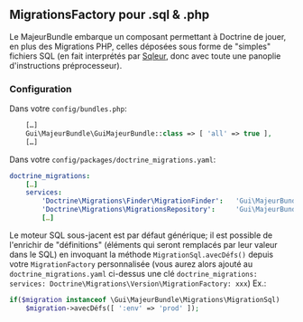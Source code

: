 ## MigrationsFactory pour .sql & .php

Le MajeurBundle embarque un composant permettant à Doctrine de jouer, en plus des Migrations PHP, celles déposées sous forme de "simples" fichiers SQL (en fait interprétés par [Sqleur](https://github.com/outtersg/sqleur/), donc avec toute une panoplie d'instructions préprocesseur).

### Configuration

Dans votre `config/bundles.php`:
```php
	[…]
	Gui\MajeurBundle\GuiMajeurBundle::class => [ 'all' => true ],
	[…]
```

Dans votre `config/packages/doctrine_migrations.yaml`:
```yaml
doctrine_migrations:
	[…]
	services:
		'Doctrine\Migrations\Finder\MigrationFinder':   'Gui\MajeurBundle\Migrations\GlobFinder'
		'Doctrine\Migrations\MigrationsRepository':     'Gui\MajeurBundle\Migrations\MigrationsRepository'
		[…]
```

Le moteur SQL sous-jacent est par défaut générique;
il est possible de l'enrichir de "définitions" (éléments qui seront remplacés par leur valeur dans le SQL)
en invoquant la méthode `MigrationSql.avecDéfs()` depuis votre `MigrationFactory` personnalisée
(vous aurez alors ajouté au `doctrine_migrations.yaml` ci-dessus une clé `doctrine_migrations: services: Doctrine\Migrations\Version\MigrationFactory: xxx`)
Ex.:
```php
if($migration instanceof \Gui\MajeurBundle\Migrations\MigrationSql)
	$migration->avecDéfs([ ':env' => 'prod' ]);
```
